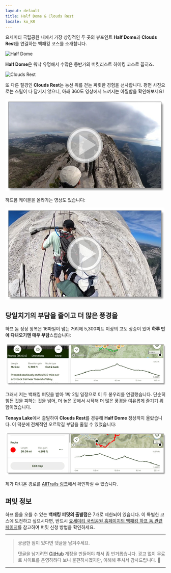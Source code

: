 ```yaml
---
layout: default
title: Half Dome & Clouds Rest
locale: ko_KR
---
```


요세미티 국립공원 내에서 가장 상징적인 두 곳의 뷰포인트 **Half Dome**과 **Clouds Rest**를 연결하는 백패킹 코스를 소개합니다.

![Half Dome](https://live.staticflickr.com/65535/54833943999_4e23799324_c.jpg)

**Half Dome**은 워낙 유명해서 수많은 등반가의 버킷리스트 하이킹 코스로 꼽히죠.

![Clouds Rest](https://live.staticflickr.com/65535/54833988108_78a2e2e436_z.jpg)

또 다른 절경인 **Clouds Rest**는 능선 위를 걷는 짜릿한 경험을 선사합니다. 평면 사진으로는 스릴이 다 담기지 않으니, 아래 360도 영상에서 느껴지는 아찔함을 확인해보세요!

[![](/assets/img/backpacking/routes/clouds-rest-video.jpg)](https://youtu.be/LEXTQ6HaXfI)

하드폼 케이블을 올라가는 영상도 있습니다:

[![](/assets/img/backpacking/routes/half-dome-video.jpg)](https://youtu.be/UHsvWYwpH-0)


## 당일치기의 부담을 줄이고 더 많은 풍경을

하프 돔 정상 왕복은 16마일이 넘는 거리에 5,300피트 이상의 고도 상승이 있어 **하루 만에 다녀오기엔 매우 부담**스럽습니다:

![Half Dome 당일치기 elevation gain](/assets/img/backpacking/routes/half-dome-elevation.jpg)

그래서 저는 백패킹 퍼밋을 받아 1박 2일 일정으로 이 두 봉우리를 연결했습니다. 단순히 힘든 것을 피하는 것을 넘어, 더 높은 곳에서 시작해 더 많은 풍경을 여유롭게 즐기기 위함이었습니다.

**Tenaya Lake**에서 출발하여 **Clouds Rest**를 경유해 **Half Dome** 정상까지 올랐습니다. 이 덕분에 전체적인 오르막길 부담을 줄일 수 있었습니다:

![내가 다녀온 cluds rest와 half dome을 한번에 통과하는 elevation gain](/assets/img/backpacking/routes/half-dome-clouds-rest-elevation.jpg)

제가 다녀온 경로를 [AllTrails 링크](https://www.alltrails.com/explore/map/map-january-9-2024-286674e)에서 확인하실 수 있습니다.

## 퍼밋 정보

하프 돔을 오를 수 있는 **백패킹 퍼밋의 출발점**은 7개로 제한되어 있습니다. 이 특별한 코스에 도전하고 싶으시다면, 반드시 [요세미티 국립공원 홈페이지의 백패킹 하프 돔 관련 페이지](https://www.nps.gov/yose/planyourvisit/hdwildpermits.htm)를 참고하여 퍼밋 신청 방법을 확인하세요.

---

> 궁금한 점이 있다면 댓글을 남겨주세요.
>
> 댓글을 남기려면 [GitHub](http://github.com) 계정을 만들어야 해서 좀 번거롭습니다. 광고 없이 무료로 사이트를 운영하려다 보니 불편하시겠지만, 이해해 주셔서 감사드립니다. 🙂

---